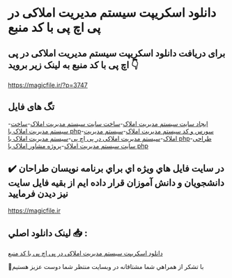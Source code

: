 # دانلود اسکریپت سیستم مدیریت املاکی در پی اچ پی با کد منبع

## برای دریافت دانلود اسکریپت سیستم مدیریت املاکی در پی اچ پی با کد منبع به لینک زیر بروید 👇

https://magicfile.ir/?p=3747

## تگ های فایل

-[ایجاد سایت سیستم مدیریت املاک](https://magicfile.ir/product/%d8%a7%d8%b3%da%a9%d8%b1%db%8c%d9%be%d8%aa-%d8%b3%db%8c%d8%b3%d8%aa%d9%85-%d9%85%d8%af%db%8c%d8%b1%db%8c%d8%aa-%d8%a7%d9%85%d9%84%d8%a7%da%a9%db%8c-%d8%af%d8%b1-%d9%be%db%8c-%d8%a7%da%86-%d9%be%db%8c/)-[ساخت سایت سیستم مدیریت املاک](https://magicfile.ir/product/%d8%a7%d8%b3%da%a9%d8%b1%db%8c%d9%be%d8%aa-%d8%b3%db%8c%d8%b3%d8%aa%d9%85-%d9%85%d8%af%db%8c%d8%b1%db%8c%d8%aa-%d8%a7%d9%85%d9%84%d8%a7%da%a9%db%8c-%d8%af%d8%b1-%d9%be%db%8c-%d8%a7%da%86-%d9%be%db%8c/)-[ساخت سیستم مدیریت املاک با php](https://magicfile.ir/product/%d8%a7%d8%b3%da%a9%d8%b1%db%8c%d9%be%d8%aa-%d8%b3%db%8c%d8%b3%d8%aa%d9%85-%d9%85%d8%af%db%8c%d8%b1%db%8c%d8%aa-%d8%a7%d9%85%d9%84%d8%a7%da%a9%db%8c-%d8%af%d8%b1-%d9%be%db%8c-%d8%a7%da%86-%d9%be%db%8c/)-[سورس و کد سیستم مدیریت املاک](https://magicfile.ir/product/%d8%a7%d8%b3%da%a9%d8%b1%db%8c%d9%be%d8%aa-%d8%b3%db%8c%d8%b3%d8%aa%d9%85-%d9%85%d8%af%db%8c%d8%b1%db%8c%d8%aa-%d8%a7%d9%85%d9%84%d8%a7%da%a9%db%8c-%d8%af%d8%b1-%d9%be%db%8c-%d8%a7%da%86-%d9%be%db%8c/)-[سیستم مدیریت املاک](https://magicfile.ir/product/%d8%a7%d8%b3%da%a9%d8%b1%db%8c%d9%be%d8%aa-%d8%b3%db%8c%d8%b3%d8%aa%d9%85-%d9%85%d8%af%db%8c%d8%b1%db%8c%d8%aa-%d8%a7%d9%85%d9%84%d8%a7%da%a9%db%8c-%d8%af%d8%b1-%d9%be%db%8c-%d8%a7%da%86-%d9%be%db%8c/)-[سیستم مدیریت املاکی در پی اچ پی](https://magicfile.ir/product/%d8%a7%d8%b3%da%a9%d8%b1%db%8c%d9%be%d8%aa-%d8%b3%db%8c%d8%b3%d8%aa%d9%85-%d9%85%d8%af%db%8c%d8%b1%db%8c%d8%aa-%d8%a7%d9%85%d9%84%d8%a7%da%a9%db%8c-%d8%af%d8%b1-%d9%be%db%8c-%d8%a7%da%86-%d9%be%db%8c/)-[سیستم مدیریت املاک با php](https://magicfile.ir/product/%d8%a7%d8%b3%da%a9%d8%b1%db%8c%d9%be%d8%aa-%d8%b3%db%8c%d8%b3%d8%aa%d9%85-%d9%85%d8%af%db%8c%d8%b1%db%8c%d8%aa-%d8%a7%d9%85%d9%84%d8%a7%da%a9%db%8c-%d8%af%d8%b1-%d9%be%db%8c-%d8%a7%da%86-%d9%be%db%8c/)-[طراحی سایت سیستم مدیریت املاک](https://magicfile.ir/product/%d8%a7%d8%b3%da%a9%d8%b1%db%8c%d9%be%d8%aa-%d8%b3%db%8c%d8%b3%d8%aa%d9%85-%d9%85%d8%af%db%8c%d8%b1%db%8c%d8%aa-%d8%a7%d9%85%d9%84%d8%a7%da%a9%db%8c-%d8%af%d8%b1-%d9%be%db%8c-%d8%a7%da%86-%d9%be%db%8c/)-[پروژه مشاور املاک با php](https://magicfile.ir/product/%d8%a7%d8%b3%da%a9%d8%b1%db%8c%d9%be%d8%aa-%d8%b3%db%8c%d8%b3%d8%aa%d9%85-%d9%85%d8%af%db%8c%d8%b1%db%8c%d8%aa-%d8%a7%d9%85%d9%84%d8%a7%da%a9%db%8c-%d8%af%d8%b1-%d9%be%db%8c-%d8%a7%da%86-%d9%be%db%8c/)

## ✔️ در سايت فايل هاي ويژه اي براي برنامه نويسان طراحان دانشجويان و دانش آموزان قرار داده ايم از بقيه فايل سايت نيز ديدن فرماييد

https://magicfile.ir


## لينک دانلود اصلي 📥 :

[دانلود اسکریپت سیستم مدیریت املاکی در پی اچ پی با کد منبع](https://magicfile.ir/product/%d8%a7%d8%b3%da%a9%d8%b1%db%8c%d9%be%d8%aa-%d8%b3%db%8c%d8%b3%d8%aa%d9%85-%d9%85%d8%af%db%8c%d8%b1%db%8c%d8%aa-%d8%a7%d9%85%d9%84%d8%a7%da%a9%db%8c-%d8%af%d8%b1-%d9%be%db%8c-%d8%a7%da%86-%d9%be%db%8c/) 


🙏با تشکر از همراهي شما مشتاقانه در وبسایت منتظر شما دوست عزیز هستیم

